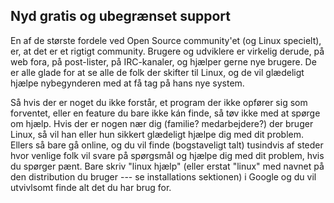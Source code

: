 <?php require("../../entete.php"); ?> <?php require("../../base.php"); ?> <?php require("../../fonctions.php"); ?>

<div id="corps">

<h2>Nyd gratis og ubegrænset support</h2>

<p>En af de største fordele ved Open Source community'et (og Linux specielt), er, at det er et rigtigt community. Brugere og udviklere er virkelig derude, på web fora, på post-lister, på IRC-kanaler, og hjælper gerne nye brugere. De er alle glade for at se alle de folk der skifter til Linux, og de vil glædeligt hjælpe nybegynderen med at få tag på hans nye system. </p>

<p>Så hvis der er noget du ikke forstår, et program der ikke opfører sig som forventet, eller en feature du bare ikke kán finde, så tøv ikke med at spørge om hjælp. Hvis der er nogen nær dig (familie? medarbejdere?) der bruger Linux, så vil han eller hun sikkert glædeligt hjælpe dig med dit problem. Ellers så bare gå online, og du vil finde (bogstaveligt talt) tusindvis af steder hvor venlige folk vil svare på spørgsmål og hjælpe dig med dit problem, hvis du spørger pænt. Bare skriv "linux hjælp" (eller erstat "linux" med navnet på den distribution du bruger --- se installations sektionen) i Google og du vil utvivlsomt finde alt det du har brug for.</p>

</div>
</body>
</html>
